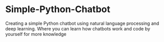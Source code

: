 # Simple-Python-Chatbot

Creating a simple Python chatbot using natural language processing and deep learning.
Where you can learn how chatbots work and code by yourself for more knowledge
